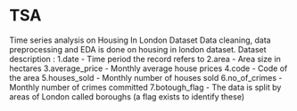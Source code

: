 # TSA
Time series analysis on Housing In London Dataset
Data cleaning, data preprocessing and EDA is done on housing in london dataset.
Dataset description :
1.date - Time period the record refers to
2.area - Area size in hectares
3.average_price - Monthly average house prices
4.code - Code of the area
5.houses_sold - Monthly number of houses sold
6.no_of_crimes - Monthly number of crimes committed
7.botough_flag - The data is split by areas of London called boroughs (a flag exists to identify these)

